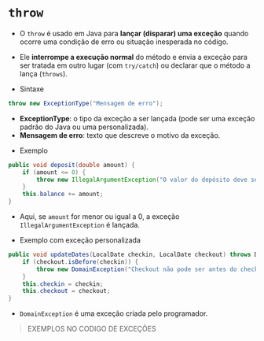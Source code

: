 # `throw` 

- O `throw` é usado em Java para **lançar (disparar) uma exceção** quando ocorre uma condição de erro ou situação inesperada no código.  
- Ele **interrompe a execução normal** do método e envia a exceção para ser tratada em outro lugar (com `try/catch`) ou declarar que o método a lança (`throws`).

- Sintaxe 

```java
throw new ExceptionType("Mensagem de erro");
```

* **ExceptionType**: o tipo da exceção a ser lançada (pode ser uma exceção padrão do Java ou uma personalizada).
* **Mensagem de erro**: texto que descreve o motivo da exceção.


- Exemplo

```java
public void deposit(double amount) {
    if (amount <= 0) {
        throw new IllegalArgumentException("O valor do depósito deve ser positivo.");
    }
    this.balance += amount;
}
```

* Aqui, se `amount` for menor ou igual a 0, a exceção `IllegalArgumentException` é lançada.

- Exemplo com exceção personalizada

```java
public void updateDates(LocalDate checkin, LocalDate checkout) throws DomainException {
    if (checkout.isBefore(checkin)) {
        throw new DomainException("Checkout não pode ser antes do check-in.");
    }
    this.checkin = checkin;
    this.checkout = checkout;
}
```

* `DomainException` é uma exceção criada pelo programador.
> EXEMPLOS NO CODIGO DE EXCEÇÕES